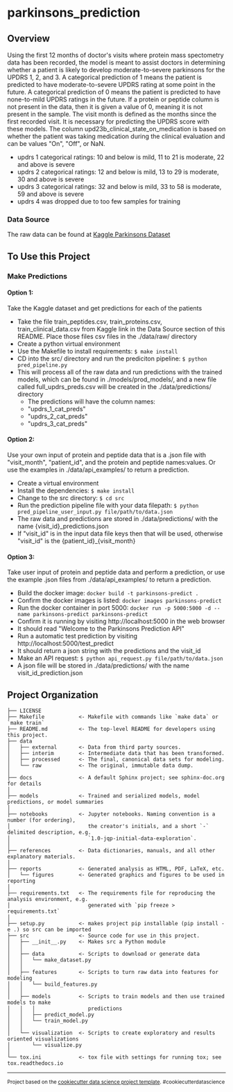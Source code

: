 parkinsons_prediction
==============================

## Overview

Using the first 12 months of doctor's visits where protein mass spectometry data has been recorded, the model is meant to assist doctors in determining whether a patient is likely to develop moderate-to-severe parkinsons for the UPDRS 1, 2, and 3. A categorical prediction of 1 means the patient is predicted to have moderate-to-severe UPDRS rating at some point in the future. A categorical prediction of 0 means the patient is predicted to have none-to-mild UPDRS ratings in the future. If a protein or peptide column is not present in the data, then it is given a value of 0, meaning it is not present in the sample. The visit month is defined as the months since the first recorded visit. It is necessary for predicting the UPDRS score with these models. The column upd23b_clinical_state_on_medication is based on whether the patient was taking medication during the clinical evaluation and can be values "On", "Off", or NaN.

- updrs 1 categorical ratings: 10 and below is mild, 11 to 21 is moderate, 22 and above is severe
- updrs 2 categorical ratings: 12 and below is mild, 13 to 29 is moderate, 30 and above is severe
- updrs 3 categorical ratings: 32 and below is mild, 33 to 58 is moderate, 59 and above is severe
- updrs 4 was dropped due to too few samples for training

### Data Source
The raw data can be found at [Kaggle Parkinsons Dataset](https://www.kaggle.com/competitions/amp-parkinsons-disease-progression-prediction/data)

## To Use this Project

### Make Predictions
#### Option 1:
Take the Kaggle dataset and get predictions for each of the patients
- Take the file train_peptides.csv, train_proteins.csv, train_clinical_data.csv from Kaggle link in the Data Source section of this README. Place those files csv files in the ./data/raw/ directory
- Create a python virtual environment
- Use the Makefile to install requirements: `$ make install`
- CD into the src/ directory and run the prediciton pipeline: `$ python pred_pipeline.py`
- This will process all of the raw data and run predictions with the trained models, which can be found in ./models/prod_models/, and a new file called full_updrs_preds.csv will be created in the ./data/predictions/ directory
   - The predictions will have the column names: 
    - "updrs_1_cat_preds" 
    - "updrs_2_cat_preds"
    - "updrs_3_cat_preds"


#### Option 2:
Use your own input of protein and peptide data that is a .json file with "visit_month", "patient_id", and the protein and peptide names:values. Or use the examples in ./data/api_examples/ to return a prediction.

- Create a virtual environment
- Install the dependencies: `$ make install`
- Change to the src directory: `$ cd src`
- Run the prediction pipeline file with your data filepath: `$ python pred_pipeline_user_input.py file/path/to/data.json`
- The raw data and predictions are stored in ./data/predictions/ with the name {visit_id}_predictions.json
 - If "visit_id" is in the input data file keys then that will be used, otherwise "visit_id" is the {patient_id}_{visit_month}

#### Option 3:
Take user input of protein and peptide data and perform a prediction, or use the example .json files from ./data/api_examples/ to return a prediction.
- Build the docker image: `docker build -t parkinsons-predict .`
- Confirm the docker images is listed: `docker images parkinsons-predict`
- Run the docker container in port 5000: `docker run -p 5000:5000 -d --name parkinsons-predict parkinsons-predict`
- Confirm it is running by visiting http://localhost:5000 in the web browser
 - It should read "Welcome to the Parkinsons Prediction API"
- Run a automatic test prediction by visiting http://localhost:5000/test_predict
 - It should return a json string with the predictions and the visit_id
- Make an API request: `$ python api_request.py file/path/to/data.json`
- A json file will be stored in ./data/predictions/ with the name visit_id_prediction.json


Project Organization
------------

    ├── LICENSE
    ├── Makefile           <- Makefile with commands like `make data` or `make train`
    ├── README.md          <- The top-level README for developers using this project.
    ├── data
    │   ├── external       <- Data from third party sources.
    │   ├── interim        <- Intermediate data that has been transformed.
    │   ├── processed      <- The final, canonical data sets for modeling.
    │   └── raw            <- The original, immutable data dump.
    │
    ├── docs               <- A default Sphinx project; see sphinx-doc.org for details
    │
    ├── models             <- Trained and serialized models, model predictions, or model summaries
    │
    ├── notebooks          <- Jupyter notebooks. Naming convention is a number (for ordering),
    │                         the creator's initials, and a short `-` delimited description, e.g.
    │                         `1.0-jqp-initial-data-exploration`.
    │
    ├── references         <- Data dictionaries, manuals, and all other explanatory materials.
    │
    ├── reports            <- Generated analysis as HTML, PDF, LaTeX, etc.
    │   └── figures        <- Generated graphics and figures to be used in reporting
    │
    ├── requirements.txt   <- The requirements file for reproducing the analysis environment, e.g.
    │                         generated with `pip freeze > requirements.txt`
    │
    ├── setup.py           <- makes project pip installable (pip install -e .) so src can be imported
    ├── src                <- Source code for use in this project.
    │   ├── __init__.py    <- Makes src a Python module
    │   │
    │   ├── data           <- Scripts to download or generate data
    │   │   └── make_dataset.py
    │   │
    │   ├── features       <- Scripts to turn raw data into features for modeling
    │   │   └── build_features.py
    │   │
    │   ├── models         <- Scripts to train models and then use trained models to make
    │   │   │                 predictions
    │   │   ├── predict_model.py
    │   │   └── train_model.py
    │   │
    │   └── visualization  <- Scripts to create exploratory and results oriented visualizations
    │       └── visualize.py
    │
    └── tox.ini            <- tox file with settings for running tox; see tox.readthedocs.io


--------

<p><small>Project based on the <a target="_blank" href="https://drivendata.github.io/cookiecutter-data-science/">cookiecutter data science project template</a>. #cookiecutterdatascience</small></p>
